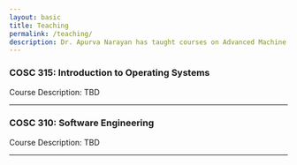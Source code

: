 ```yaml
---
layout: basic
title: Teaching
permalink: /teaching/
description: Dr. Apurva Narayan has taught courses on Advanced Machine Learning, Operating Systems, Software Engineering, Web and Cloud Computing, and Data Structures and Algorithms.
---
```


### **COSC 315:** Introduction to Operating Systems

Course Description: TBD

---

### **COSC 310:** Software Engineering

Course Description: TBD

---
